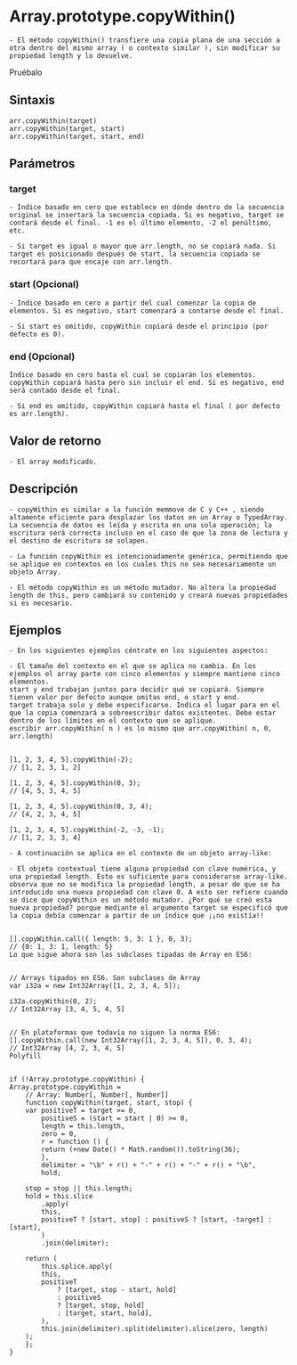 
# Array.prototype.copyWithin()

    - El método copyWithin() transfiere una copia plana de una sección a otra dentro del mismo array ( o contexto similar ), sin modificar su propiedad length y lo devuelve.

Pruébalo


## Sintaxis
    arr.copyWithin(target)
    arr.copyWithin(target, start)
    arr.copyWithin(target, start, end)

## Parámetros

### target

    - Índice basado en cero que establece en dónde dentro de la secuencia original se insertará la secuencia copiada. Si es negativo, target se contará desde el final. -1 es el último elemento, -2 el penúltimo, etc.

    - Si target es igual o mayor que arr.length, no se copiará nada. Si target es posicionado después de start, la secuencia copiada se recortará para que encaje con arr.length.


### start (Opcional)
    
    - Índice basado en cero a partir del cual comenzar la copia de elementos. Si es negativo, start comenzará a contarse desde el final.

    - Si start es omitido, copyWithin copiará desde el principio (por defecto es 0).

### end (Opcional)
    Índice basado en cero hasta el cual se copiarán los elementos. copyWithin copiará hasta pero sin incluir el end. Si es negativo, end será contado desde el final.

    - Si end es omitido, copyWithin copiará hasta el final ( por defecto es arr.length).


## Valor de retorno
    
    - El array modificado.


## Descripción

    - copyWithin es similar a la función memmove de C y C++ , siendo altamente eficiente para desplazar los datos en un Array o TypedArray. La secuencia de datos es leída y escrita en una sola operación; la escritura será correcta incluso en el caso de que la zona de lectura y el destino de escritura se solapen.

    - La función copyWithin es intencionadamente genérica, permitiendo que se aplique en contextos en los cuales this no sea necesariamente un objeto Array.

    - El método copyWithin es un método mutador. No altera la propiedad length de this, pero cambiará su contenido y creará nuevas propiedades si es necesario.


## Ejemplos

    - En los siguientes ejemplos céntrate en los siguientes aspectos:

    - El tamaño del contexto en el que se aplica no cambia. En los ejemplos el array parte con cinco elementos y siempre mantiene cinco elementos.
    start y end trabajan juntos para decidir qué se copiará. Siempre tienen valor por defecto aunque omitas end, o start y end.
    target trabaja solo y debe especificarse. Indica el lugar para en el que la copia comenzará a sobreescribir datos existentes. Debe estar dentro de los límites en el contexto que se aplique.
    escribir arr.copyWithin( n ) es lo mismo que arr.copyWithin( n, 0, arr.length)

    
    [1, 2, 3, 4, 5].copyWithin(-2);
    // [1, 2, 3, 1, 2]

    [1, 2, 3, 4, 5].copyWithin(0, 3);
    // [4, 5, 3, 4, 5]

    [1, 2, 3, 4, 5].copyWithin(0, 3, 4);
    // [4, 2, 3, 4, 5]

    [1, 2, 3, 4, 5].copyWithin(-2, -3, -1);
    // [1, 2, 3, 3, 4]
    
    - A continuación se aplica en el contexto de un objeto array-like:

    - El objeto contextual tiene alguna propiedad con clave numérica, y una propiedad length. Esto es suficiente para considerarse array-like.
    observa que no se modifica la propiedad length, a pesar de que se ha introducido una nueva propiedad con clave 0. A esto ser refiere cuando se dice que copyWithin es un método mutador. ¿Por qué se creó esta nueva propiedad? porque mediante el argumento target se especificó que la copia debía comenzar a partir de un índice que ¡¡no existía!!
    

    [].copyWithin.call({ length: 5, 3: 1 }, 0, 3);
    // {0: 1, 3: 1, length: 5}
    Lo que sigue ahora son las subclases tipadas de Array en ES6:

    
    // Arrays tipados en ES6. Son subclases de Array
    var i32a = new Int32Array([1, 2, 3, 4, 5]);

    i32a.copyWithin(0, 2);
    // Int32Array [3, 4, 5, 4, 5]


    // En plataformas que todavía no siguen la norma ES6:
    [].copyWithin.call(new Int32Array([1, 2, 3, 4, 5]), 0, 3, 4);
    // Int32Array [4, 2, 3, 4, 5]
    Polyfill
    

    if (!Array.prototype.copyWithin) {
    Array.prototype.copyWithin =
        // Array: Number[, Number[, Number]]
        function copyWithin(target, start, stop) {
        var positiveT = target >= 0,
            positiveS = (start = start | 0) >= 0,
            length = this.length,
            zero = 0,
            r = function () {
            return (+new Date() * Math.random()).toString(36);
            },
            delimiter = "\b" + r() + "-" + r() + "-" + r() + "\b",
            hold;

        stop = stop || this.length;
        hold = this.slice
            .apply(
            this,
            positiveT ? [start, stop] : positiveS ? [start, -target] : [start],
            )
            .join(delimiter);

        return (
            this.splice.apply(
            this,
            positiveT
                ? [target, stop - start, hold]
                : positiveS
                ? [target, stop, hold]
                : [target, start, hold],
            ),
            this.join(delimiter).split(delimiter).slice(zero, length)
        );
        };
    }
    